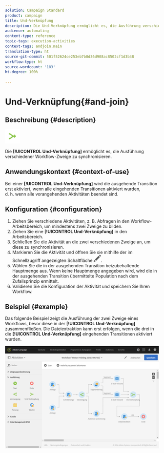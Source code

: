 ```yaml
---
solution: Campaign Standard
product: campaign
title: Und-Verknüpfung
description: Die Und-Verknüpfung ermöglicht es, die Ausführung verschiedener Workflow-Zweige zu synchronisieren.
audience: automating
content-type: reference
topic-tags: execution-activities
context-tags: andjoin,main
translation-type: ht
source-git-commit: 501f52624ce253eb7b0d36d908ac8502cf1d3b48
workflow-type: ht
source-wordcount: '183'
ht-degree: 100%

---
```



# Und-Verknüpfung{#and-join}

## Beschreibung {#description}

![](assets/and_join.png)

Die **[!UICONTROL Und-Verknüpfung]** ermöglicht es, die Ausführung verschiedener Workflow-Zweige zu synchronisieren.

## Anwendungskontext {#context-of-use}

Bei einer **[!UICONTROL Und-Verknüpfung]** wird die ausgehende Transition erst aktiviert, wenn alle eingehenden Transitionen aktiviert wurden, d. h. wenn alle vorangehenden Aktivitäten beendet sind.

## Konfiguration {#configuration}

1. Ziehen Sie verschiedene Aktivitäten, z. B. Abfragen in den Workflow-Arbeitsbereich, um mindestens zwei Zweige zu bilden.
1. Ziehen Sie eine **[!UICONTROL Und-Verknüpfung]** in den Arbeitsbereich.
1. Schließen Sie die Aktivität an die zwei verschiedenen Zweige an, um diese zu synchronisieren.
1. Markieren Sie die Aktivität und öffnen Sie sie mithilfe der im Schnellzugriff angezeigten Schaltfläche ![](assets/edit_darkgrey-24px.png).
1. Wählen Sie die in der ausgehenden Transition beizubehaltende Hauptmenge aus. Wenn keine Hauptmenge angegeben wird, wird die in der ausgehenden Transition übermittelte Population nach dem Zufallsprinzip ermittelt.
1. Validieren Sie die Konfiguration der Aktivität und speichern Sie Ihren Workflow.

## Beispiel {#example}

Das folgende Beispiel zeigt die Ausführung der zwei Zweige eines Workflows, bevor diese in der **[!UICONTROL Und-Verknüpfung]** zusammenfließen. Die Dateiextraktion kann erst erfolgen, wenn die drei in die **[!UICONTROL Und-Verknüpfung]** eingehenden Transitionen aktiviert wurden.

![](assets/wkf_and-join_example.png)

